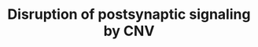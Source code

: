 ---
annotations:
- id: CL:0000540
  parent: animal cell
  type: Cell Type Ontology
  value: neuron
- id: DOID:5419
  parent: disease of mental health
  type: Disease Ontology
  value: schizophrenia
- id: DOID:0060041
  parent: disease of mental health
  type: Disease Ontology
  value: autism spectrum disorder
- id: PW:0000003
  parent: signaling pathway
  type: Pathway Ontology
  value: signaling pathway
authors:
- Fehrhart
- Egonw
- Marvin M2
- Eweitz
description: This pathway describes the disruption of postsynaptic signaling due to
  missing genes caused by copy  number variations (CNVs).
last-edited: 2021-05-07
ndex: 2d05e0df-8b70-11eb-9e72-0ac135e8bacf
organisms:
- Homo sapiens
redirect_from:
- /index.php/Pathway:WP4875
- /instance/WP4875
revision: null
schema-jsonld:
- '@context': https://schema.org/
  '@id': https://wikipathways.github.io/pathways/WP4875.html
  '@type': Dataset
  creator:
    '@type': Organization
    name: WikiPathways
  description: This pathway describes the disruption of postsynaptic signaling due
    to missing genes caused by copy  number variations (CNVs).
  keywords:
  - ARC
  - CAMK2A
  - CAMK2B
  - CAMK2D
  - CAMK2G
  - CYFIP1
  - Ca2+
  - DLG1
  - DLG2
  - DLGAP1
  - FMR1
  - GRIN1
  - GRIN2A
  - GRIN2B
  - GRIN2C
  - GRIN2D
  - GRM1
  - HOMER1
  - MAPK1
  - MAPK3
  - NLGN1
  - NLGN2
  - NLGN3
  - NLGN4X
  - NRXN1
  - NRXN2
  - NRXN3
  - RPH3A
  - RYR2
  - SHANK
  - STX1A
  - SYNGAP1
  - TJP1
  - YWHAG
  license: CC0
  name: Disruption of postsynaptic signaling by CNV
seo: CreativeWork
title: Disruption of postsynaptic signaling by CNV
wpid: WP4875
---